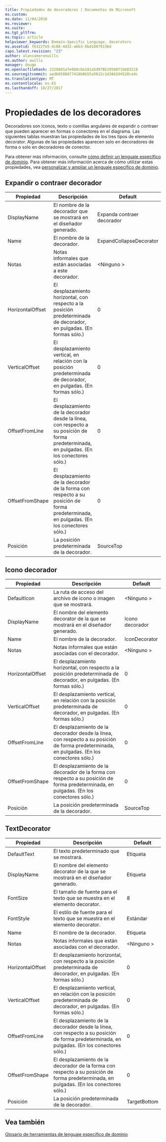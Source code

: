 ```yaml
---
title: Propiedades de decoradores | Documentos de Microsoft
ms.custom: 
ms.date: 11/04/2016
ms.reviewer: 
ms.suite: 
ms.tgt_pltfrm: 
ms.topic: article
helpviewer_keywords: Domain-Specific Language, decorators
ms.assetid: f6322fe5-dc08-4d32-a6b3-0bd18879136d
caps.latest.revision: "23"
author: alancameronwills
ms.author: awills
manager: douge
ms.openlocfilehash: 23288d1afe9b9c0a181a5d978b1956071b683218
ms.sourcegitcommit: aadb9588877418b8b55a5612c1d3842d4520ca4c
ms.translationtype: MT
ms.contentlocale: es-ES
ms.lasthandoff: 10/27/2017
---
```

# <a name="properties-of-decorators"></a>Propiedades de los decoradores
Decoradores son iconos, texto o comillas angulares de expandir o contraer que pueden aparecer en formas o conectores en el diagrama. Las siguientes tablas muestran las propiedades de los tres tipos de elemento decorator. Algunas de las propiedades aparecen solo en decoradores de forma o solo en decoradores de conector.  
  
 Para obtener más información, consulte [cómo definir un lenguaje específico de dominio](../modeling/how-to-define-a-domain-specific-language.md). Para obtener más información acerca de cómo utilizar estas propiedades, vea [personalizar y ampliar un lenguaje específico de dominio](../modeling/customizing-and-extending-a-domain-specific-language.md).  
  
## <a name="expandcollapse-decorator"></a>Expandir o contraer decorador  
  
|Propiedad|Descripción|Default|  
|--------------|-----------------|-------------|  
|DisplayName|El nombre de la decorador que se mostrará en el diseñador generado.|Expanda contraer decorador|  
|Name|El nombre de la decorador.|ExpandCollapseDecorator|  
|Notas|Notas informales que están asociadas a este decorador.|\<Ninguno >|  
|HorizontalOffset|El desplazamiento horizontal, con respecto a la posición predeterminada de decorador, en pulgadas. (En formas sólo.)|0|  
|VerticalOffset|El desplazamiento vertical, en relación con la posición predeterminada de decorador, en pulgadas. (En formas sólo.)|0|  
|OffsetFromLine|El desplazamiento de la decorador desde la línea, con respecto a su posición de forma predeterminada, en pulgadas. (En los conectores sólo.)|0|  
|OffsetFromShape|El desplazamiento de la decorador de la forma con respecto a su posición de forma predeterminada, en pulgadas. (En los conectores sólo.)|0|  
|Posición|La posición predeterminada de la decorador.|SourceTop|  
  
## <a name="icon-decorator"></a>Icono decorador  
  
|Propiedad|Descripción|Default|  
|--------------|-----------------|-------------|  
|DefaultIcon|La ruta de acceso del archivo de icono o imagen que se mostrará.|\<Ninguno >|  
|DisplayName|El nombre del elemento decorator de la que se mostrará en el diseñador generado.|Icono decorador|  
|Name|El nombre de la decorador.|IconDecorator|  
|Notas|Notas informales que están asociadas con el decorador.|\<Ninguno >|  
|HorizontalOffset|El desplazamiento horizontal, con respecto a la posición predeterminada de decorador, en pulgadas. (En formas sólo.)|0|  
|VerticalOffset|El desplazamiento vertical, en relación con la posición predeterminada de decorador, en pulgadas. (En formas sólo.)|0|  
|OffsetFromLine|El desplazamiento de la decorador desde la línea, con respecto a su posición de forma predeterminada, en pulgadas. (En los conectores sólo.)|0|  
|OffsetFromShape|El desplazamiento de la decorador de la forma con respecto a su posición de forma predeterminada, en pulgadas. (En los conectores sólo.)|0|  
|Posición|La posición predeterminada de la decorador.|SourceTop|  
  
## <a name="textdecorator"></a>TextDecorator  
  
|Propiedad|Descripción|Default|  
|--------------|-----------------|-------------|  
|DefaultText|El texto predeterminado que se mostrará.|Etiqueta|  
|DisplayName|El nombre del elemento decorator de la que se mostrará en el diseñador generado.|Etiqueta|  
|FontSize|El tamaño de fuente para el texto que se muestra en el elemento decorator.|8|  
|FontStyle|El estilo de fuente para el texto que se muestra en el elemento decorator.|Estándar|  
|Name|El nombre de la decorador.|Etiqueta|  
|Notas|Notas informales que están asociadas con el decorador.|\<Ninguno >|  
|HorizontalOffset|El desplazamiento horizontal, con respecto a la posición predeterminada de decorador, en pulgadas. (En formas sólo.)|0|  
|VerticalOffset|El desplazamiento vertical, en relación con la posición predeterminada de decorador, en pulgadas. (En formas sólo.)|0|  
|OffsetFromLine|El desplazamiento de la decorador desde la línea, con respecto a su posición de forma predeterminada, en pulgadas. (En los conectores sólo.)|0|  
|OffsetFromShape|El desplazamiento de la decorador de la forma con respecto a su posición de forma predeterminada, en pulgadas. (En los conectores sólo.)|0|  
|Posición|La posición predeterminada de la decorador.|TargetBottom|  
  
## <a name="see-also"></a>Vea también  
 [Glosario de herramientas de lenguaje específico de dominio](http://msdn.microsoft.com/en-us/ca5e84cb-a315-465c-be24-76aa3df276aa)